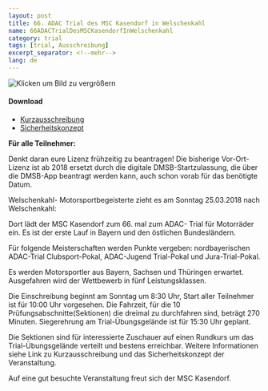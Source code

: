 ```yaml
---
layout: post
title: 66. ADAC Trial des MSC Kasendorf in Welschenkahl
name: 66ADACTrialDesMSCKasendorfInWelschenkahl
category: trial
tags: [trial, Ausschreibung]
excerpt_separator: <!--mehr-->
lang: de
---
```


![Klicken um Bild zu vergrößern](/download/Plakat_25_03_18.jpg)


#### Download

* [Kurzausschreibung](/download/Kurzausschreibung_Welschenkahl_250318.pdf)
* [Sicherheitskonzept](/download/2018Sicher.pdf)

**Für alle Teilnehmer:**

Denkt daran eure Lizenz frühzeitig zu beantragen!
Die bisherige Vor-Ort-Lizenz ist ab 2018 ersetzt durch die digitale DMSB-Startzulassung, die über die DMSB-App beantragt werden kann,
auch schon vorab für das benötigte Datum.

<!--mehr-->

Welschenkahl- Motorsportbegeisterte zieht es am  Sonntag 25.03.2018 nach Welschenkahl:

Dort lädt der MSC Kasendorf zum 66. mal zum ADAC- Trial für Motorräder ein.
Es ist der erste Lauf in Bayern und den östlichen Bundesländern.

Für folgende Meisterschaften werden Punkte vergeben: 
nordbayerischen ADAC-Trial Clubsport-Pokal, ADAC-Jugend Trial-Pokal und Jura-Trial-Pokal.

Es werden Motorsportler aus Bayern, Sachsen und Thüringen erwartet. Ausgefahren wird der Wettbewerb in fünf Leistungsklassen.

Die Einschreibung beginnt am Sonntag um 8:30 Uhr, Start aller Teilnehmer ist für 10:00 Uhr vorgesehen.
Die Fahrzeit, für die 10 Prüfungsabschnitte(Sektionen) die dreimal zu durchfahren sind, beträgt 270 Minuten.
Siegerehrung am Trial-Übungsgelände ist für 15:30 Uhr geplant.


Die Sektionen sind für interessierte Zuschauer auf einen Rundkurs um das Trial-Übungsgelände verteilt und bestens erreichbar.
Weitere Informationen siehe Link zu Kurzausschreibung und das Sicherheitskonzept der Veranstaltung.

Auf eine gut besuchte Veranstaltung freut sich der MSC Kasendorf.
